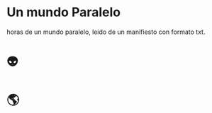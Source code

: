 # Un mundo Paralelo
horas de un mundo paralelo, leido de un manifiesto con formato txt.
# :alien:
# :earth_americas: